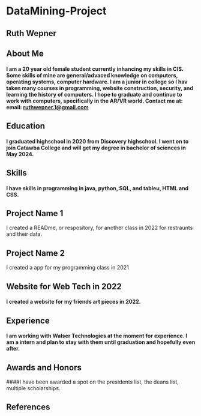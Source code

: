 # DataMining-Project

## Ruth Wepner
## About Me 
#### I am a 20 year old female student currently inhancing my skills in CIS. Some skills of mine are general/advaced knowledge on computers, operating systems, computer hardware. I am a junior in college so I hav taken many courses in programming, website construction, security, and learning the history of computers. I hope to graduate and continue to work with computers, specifically in the AR/VR world. Contact me at: email: ruthwepner.1@gmail.com
## Education 
#### I graduated highschool in 2020 from Discovery highschool. I went on to join Catawba College and will get my degree in bachelor of sciences in May 2024. 
## Skills 
#### I have skills in programming in java, python, SQL, and tableu, HTML and CSS. 

## Project Name 1
I created a READme, or respository, for another class in 2022 for restraunts and their data. 
## Project Name 2
I created a app for my programming class in 2021
## Website for Web Tech in 2022
#### I created a website for my friends art pieces in 2022.
## Experience 
#### I am working with Walser Technologies at the moment for experience. I am a intern and plan to stay with them until graduation and hopefully even after. 
## Awards and Honors
####I have been awarded a spot on the presidents list, the deans list, multiple scholarships. 
## References
